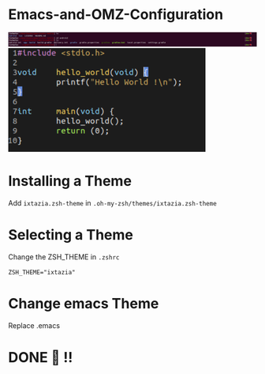 # Emacs-and-OMZ-Configuration

<img src="imgs/screen1.png" width="1000">

<img src="imgs/screen2.png" width="400">


# Installing a Theme
Add `ixtazia.zsh-theme` in `.oh-my-zsh/themes/ixtazia.zsh-theme`


# Selecting a Theme

Change the ZSH_THEME in `.zshrc`

```shell
ZSH_THEME="ixtazia"
```

# Change emacs Theme

Replace .emacs

# DONE 🎉 !!
